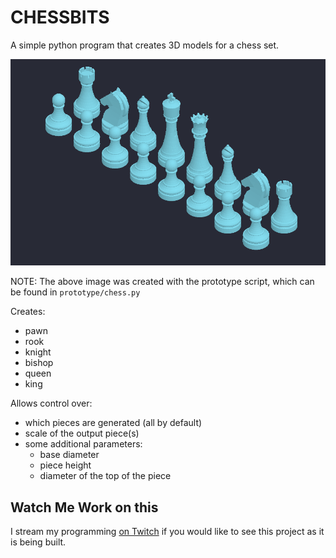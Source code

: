 # CHESSBITS

A simple python program that creates 3D models for a chess set.

![Chess Pieces Created with chessbits.py](docs/set.png)

NOTE: The above image was created with the prototype script, which can be found in `prototype/chess.py`

Creates:

* pawn
* rook
* knight
* bishop
* queen
* king

Allows control over:

* which pieces are generated (all by default)
* scale of the output piece(s)
* some additional parameters:
    * base diameter
    * piece height
    * diameter of the top of the piece

## Watch Me Work on this

I stream my programming [on Twitch](https://www.twitch.tv/rustyvermeer) if you would like to see this project as it is being built. 